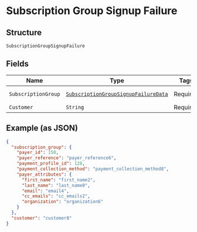 
# Subscription Group Signup Failure

## Structure

`SubscriptionGroupSignupFailure`

## Fields

| Name | Type | Tags | Description | Getter | Setter |
|  --- | --- | --- | --- | --- | --- |
| `SubscriptionGroup` | [`SubscriptionGroupSignupFailureData`](../../doc/models/subscription-group-signup-failure-data.md) | Required | - | SubscriptionGroupSignupFailureData getSubscriptionGroup() | setSubscriptionGroup(SubscriptionGroupSignupFailureData subscriptionGroup) |
| `Customer` | `String` | Required | - | String getCustomer() | setCustomer(String customer) |

## Example (as JSON)

```json
{
  "subscription_group": {
    "payer_id": 150,
    "payer_reference": "payer_reference6",
    "payment_profile_id": 128,
    "payment_collection_method": "payment_collection_method8",
    "payer_attributes": {
      "first_name": "first_name2",
      "last_name": "last_name0",
      "email": "email4",
      "cc_emails": "cc_emails2",
      "organization": "organization6"
    }
  },
  "customer": "customer8"
}
```

